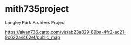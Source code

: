 # mith735project

Langley Park Archives Project 

https://alvan736.carto.com/viz/ab23a829-89ba-4fc2-ac21-9c622a4462ef/public_map
